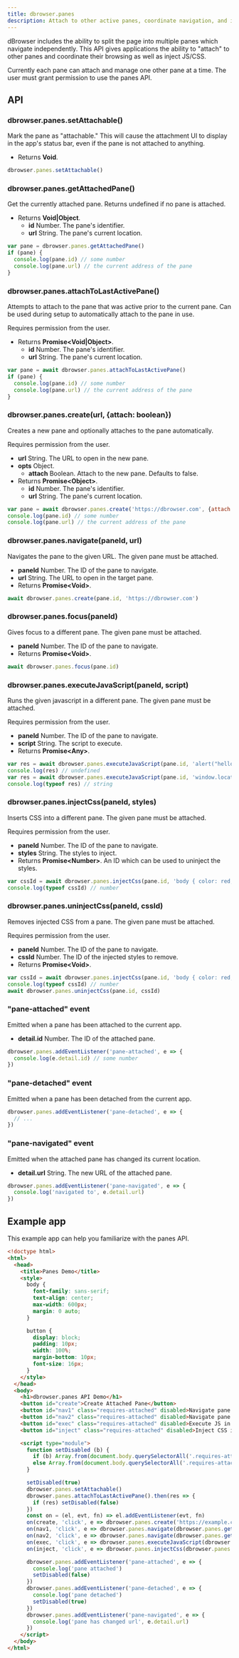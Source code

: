 ```yaml
---
title: dbrowser.panes
description: Attach to other active panes, coordinate navigation, and inject code
---
```


dBrowser includes the ability to split the page into multiple panes which navigate independently. This API gives applications the ability to "attach" to other panes and coordinate their browsing as well as inject JS/CSS.

Currently each pane can attach and manage one other pane at a time. The user must grant permission to use the panes API.

## API

### dbrowser.panes.setAttachable()

Mark the pane as "attachable." This will cause the attachment UI to display in the app's status bar, even if the pane is not attached to anything.

* Returns **Void**.

```javascript
dbrowser.panes.setAttachable()
```

### dbrowser.panes.getAttachedPane()

Get the currently attached pane. Returns undefined if no pane is attached.

* Returns **Void|Object**.
  * **id** Number. The pane's identifier.
  * **url** String. The pane's current location.

```javascript
var pane = dbrowser.panes.getAttachedPane()
if (pane) {
  console.log(pane.id) // some number
  console.log(pane.url) // the current address of the pane
}
```

### dbrowser.panes.attachToLastActivePane()

Attempts to attach to the pane that was active prior to the current pane. Can be used during setup to automatically attach to the pane in use.

Requires permission from the user.

* Returns **Promise&lt;Void|Object&gt;**.
  * **id** Number. The pane's identifier.
  * **url** String. The pane's current location.

```javascript
var pane = await dbrowser.panes.attachToLastActivePane()
if (pane) {
  console.log(pane.id) // some number
  console.log(pane.url) // the current address of the pane
}
```

### dbrowser.panes.create(url, {attach: boolean})

Creates a new pane and optionally attaches to the pane automatically.

Requires permission from the user.

* **url** String. The URL to open in the new pane.
* **opts** Object.
  * **attach** Boolean. Attach to the new pane. Defaults to false.
* Returns **Promise&lt;Object&gt;**.
  * **id** Number. The pane's identifier.
  * **url** String. The pane's current location.

```javascript
var pane = await dbrowser.panes.create('https://dbrowser.com', {attach: true})
console.log(pane.id) // some number
console.log(pane.url) // the current address of the pane
```

### dbrowser.panes.navigate(paneId, url)

Navigates the pane to the given URL. The given pane must be attached.

* **paneId** Number. The ID of the pane to navigate.
* **url** String. The URL to open in the target pane.
* Returns **Promise&lt;Void&gt;**.

```javascript
await dbrowser.panes.create(pane.id, 'https://dbrowser.com')
```

### dbrowser.panes.focus(paneId)

Gives focus to a different pane. The given pane must be attached.

* **paneId** Number. The ID of the pane to navigate.
* Returns **Promise&lt;Void&gt;**.

```javascript
await dbrowser.panes.focus(pane.id)
```

### dbrowser.panes.executeJavaScript(paneId, script)

Runs the given javascript in a different pane. The given pane must be attached.

Requires permission from the user.

* **paneId** Number. The ID of the pane to navigate.
* **script** String. The script to execute.
* Returns **Promise&lt;Any&gt;**.

```javascript
var res = await dbrowser.panes.executeJavaScript(pane.id, 'alert("hello!")')
console.log(res) // undefined
var res = await dbrowser.panes.executeJavaScript(pane.id, 'window.location.toString()')
console.log(typeof res) // string
```

### dbrowser.panes.injectCss(paneId, styles)

Inserts CSS into a different pane. The given pane must be attached.

Requires permission from the user.

* **paneId** Number. The ID of the pane to navigate.
* **styles** String. The styles to inject.
* Returns **Promise&lt;Number&gt;**. An ID which can be used to uninject the styles.

```javascript
var cssId = await dbrowser.panes.injectCss(pane.id, 'body { color: red; }')
console.log(typeof cssId) // number
```

### dbrowser.panes.uninjectCss(paneId, cssId)

Removes injected CSS from a pane. The given pane must be attached.

Requires permission from the user.

* **paneId** Number. The ID of the pane to navigate.
* **cssId** Number. The ID of the injected styles to remove.
* Returns **Promise&lt;Void&gt;**.

```javascript
var cssId = await dbrowser.panes.injectCss(pane.id, 'body { color: red; }')
console.log(typeof cssId) // number
await dbrowser.panes.uninjectCss(pane.id, cssId)
```

### "pane-attached" event

Emitted when a pane has been attached to the current app.

* **detail.id** Number. The ID of the attached pane.

```js
dbrowser.panes.addEventListener('pane-attached', e => {
  console.log(e.detail.id) // some number
})
```

### "pane-detached" event

Emitted when a pane has been detached from the current app.

```js
dbrowser.panes.addEventListener('pane-detached', e => {
  // ...
})
```

### "pane-navigated" event

Emitted when the attached pane has changed its current location.

* **detail.url** String. The new URL of the attached pane.

```js
dbrowser.panes.addEventListener('pane-navigated', e => {
  console.log('navigated to', e.detail.url)
})
```

## Example app

This example app can help you familiarize with the panes API.

```html
<!doctype html>
<html>
  <head>
    <title>Panes Demo</title>
    <style>
      body {
        font-family: sans-serif;
        text-align: center;
        max-width: 600px;
        margin: 0 auto;
      }

      button {
        display: block;
        padding: 10px;
        width: 100%;
        margin-bottom: 10px;
        font-size: 16px;
      }
    </style>
  </head>
  <body>
    <h1>dbrowser.panes API Demo</h1>
    <button id="create">Create Attached Pane</button>
    <button id="nav1" class="requires-attached" disabled>Navigate pane to dbrowser.dev</button>
    <button id="nav2" class="requires-attached" disabled>Navigate pane to example.com</button>
    <button id="exec" class="requires-attached" disabled>Execute JS in pane</button>
    <button id="inject" class="requires-attached" disabled>Inject CSS in pane</button>

    <script type="module">
      function setDisabled (b) {
        if (b) Array.from(document.body.querySelectorAll('.requires-attached'), el => el.setAttribute('disabled', 'disabled'))
        else Array.from(document.body.querySelectorAll('.requires-attached'), el => el.removeAttribute('disabled'))
      }

      setDisabled(true)
      dbrowser.panes.setAttachable()
      dbrowser.panes.attachToLastActivePane().then(res => {
        if (res) setDisabled(false)
      })
      const on = (el, evt, fn) => el.addEventListener(evt, fn)
      on(create, 'click', e => dbrowser.panes.create('https://example.com', {attach: true}))
      on(nav1, 'click', e => dbrowser.panes.navigate(dbrowser.panes.getAttachedPane().id, 'https://dbrowser.dev'))
      on(nav2, 'click', e => dbrowser.panes.navigate(dbrowser.panes.getAttachedPane().id, 'https://example.com'))
      on(exec, 'click', e => dbrowser.panes.executeJavaScript(dbrowser.panes.getAttachedPane().id, 'alert("hello from " + location.toString())'))
      on(inject, 'click', e => dbrowser.panes.injectCss(dbrowser.panes.getAttachedPane().id, 'body { color: red !important; }'))

      dbrowser.panes.addEventListener('pane-attached', e => {
        console.log('pane attached')
        setDisabled(false)
      })
      dbrowser.panes.addEventListener('pane-detached', e => {
        console.log('pane detached')
        setDisabled(true)
      })
      dbrowser.panes.addEventListener('pane-navigated', e => {
        console.log('pane has changed url', e.detail.url)
      })
    </script>
  </body>
</html>
```